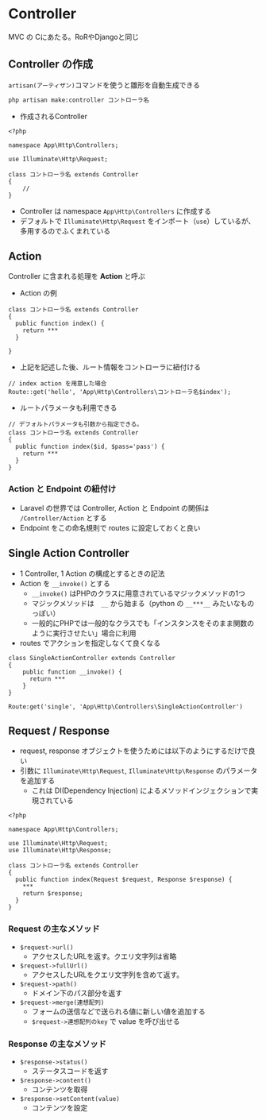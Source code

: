 # Controller

MVC の Cにあたる。RoRやDjangoと同じ

## Controller の作成

`artisan(アーティザン)`コマンドを使うと雛形を自動生成できる

```sh
php artisan make:controller コントローラ名
```

- 作成されるController

```php:app/Http/Controllers/コントローラ名.php
<?php

namespace App\Http\Controllers;

use Illuminate\Http\Request;

class コントローラ名 extends Controller
{
    //
}
```

- Controller は namespace `App\Http\Controllers` に作成する
- デフォルトで `Illuminate\Http\Request` をインポート（`use`）しているが、多用するのでふくまれている

## Action

Controller に含まれる処理を **Action** と呼ぶ

- Action の例

```php:app/Http/Controllers/コントローラ名.php
class コントローラ名 extends Controller
{
  public function index() {
    return ***
  }

}
```

- 上記を記述した後、ルート情報をコントローラに紐付ける

```php:routes/web.php
// index action を用意した場合
Route::get('hello', 'App\Http\Controllers\コントローラ名$index');
```

- ルートパラメータも利用できる

```php:app/Http/Controllers/コントローラ名.php
// デフォルトパラメータも引数から指定できる。
class コントローラ名 extends Controller
{
  public function index($id, $pass='pass') {
    return ***
  }
}
```

### Action と Endpoint の紐付け

- Laravel の世界では Controller, Action と Endpoint の関係は `/Controller/Action` とする
- Endpoint をこの命名規則で routes に設定しておくと良い

## Single Action Controller

- 1 Controller, 1 Action の構成とするときの記法
- Action を `__invoke()` とする
  - `__invoke()` はPHPのクラスに用意されているマジックメソッドの1つ
  - マジックメソッドは　`__` から始まる（python の `__***__` みたいなものっぽい）
  - 一般的にPHPでは一般的なクラスでも「インスタンスをそのまま関数のように実行させたい」場合に利用
- routes でアクションを指定しなくて良くなる

```php:app/Http/Controllers/SingleActionController.php
class SingleActionController extends Controller
{
    public function __invoke() {
      return ***
    }
}
```

```php:routes/web.php
Route:get('single', 'App\Http\Controllers\SingleActionController')
```

## Request / Response

- request, response オブジェクトを使うためには以下のようにするだけで良い
- 引数に `Illuminate\Http\Request`, `Illuminate\Http\Response` のパラメータを追加する
  - これは DI(Dependency Injection) によるメソッドインジェクションで実現されている

```php:app/Http/Controllers/コントローラ名.php
<?php

namespace App\Http\Controllers;

use Illuminate\Http\Request;
use Illuminate\Http\Response;

class コントローラ名 extends Controller
{
  public function index(Request $request, Response $response) {
    ***
    return $response;
  }
}
```

### Request の主なメソッド

- `$request->url()`
  - アクセスしたURLを返す。クエリ文字列は省略
- `$request->fullUrl()`
  - アクセスしたURLをクエリ文字列を含めて返す。
- `$request->path()`
  - ドメイン下のパス部分を返す
- `$request->merge(連想配列)`
  - フォームの送信などで送られる値に新しい値を追加する
  - `$request->連想配列のkey` で value を呼び出せる

### Response の主なメソッド

- `$response->status()`
  - ステータスコードを返す
- `$response->content()`
  - コンテンツを取得
- `$response->setContent(value)`
  - コンテンツを設定
